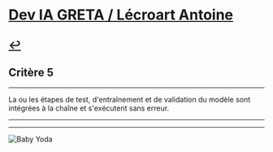 
# [Dev IA GRETA / Lécroart Antoine](https://github.com/Dev-IA-2024/antoine.lecroart)

[↩️](..)
---

## Critère 5

---

La ou les étapes de test, d'entraînement et de validation du modèle sont intégrées à la chaîne et s'exécutent sans erreur.

---
---
![Baby Yoda](https://images3.alphacoders.com/110/1108129.jpg)
